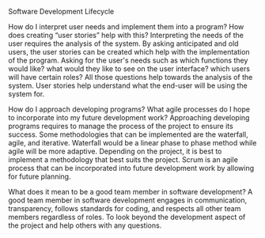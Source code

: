 Software Development Lifecycle

How do I interpret user needs and implement them into a program? How does creating “user stories” help with this?
Interpreting the needs of the user requires the analysis of the system. By asking anticipated and old users, the user stories can be created which help with the implementation of the program. Asking for the user's needs such as which functions they would like? what would they like to see on the user interface? which users will have certain roles? All those questions help towards the analysis of the system. User stories help understand what the end-user will be using the system for. 

How do I approach developing programs? What agile processes do I hope to incorporate into my future development work? Approaching developing programs requires to manage the process of the project to ensure its success. Some methodologies that can be implemented are the waterfall, agile, and iterative. Waterfall would be a linear phase to phase method while agile will be more adaptive. Depending on the project, it is best to implement a methodology that best suits the project. Scrum is an agile process that can be incorporated into future development work by allowing for future planning.

What does it mean to be a good team member in software development?
A good team member in software development engages in communication, transparency, follows standards for coding, and respects all other team members regardless of roles. To look beyond the development aspect of the project and help others with any questions.
